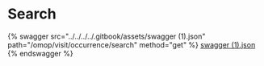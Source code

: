 # Search

{% swagger src="../../../../.gitbook/assets/swagger (1).json" path="/omop/visit/occurrence/search" method="get" %}
[swagger (1).json](<../../../../.gitbook/assets/swagger (1).json>)
{% endswagger %}
